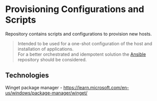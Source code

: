 # Provisioning Configurations and Scripts

Repository contains scripts and configurations to provision new hosts.  

> Intended to be used for a one-shot configuration of the host and installation of applications.  
> For a better orchestrated and idempotent solution the [Ansible](https://github.com/dulfer/ansible) repository should be considered.


## Technologies

Winget package manager - https://learn.microsoft.com/en-us/windows/package-manager/winget/  


